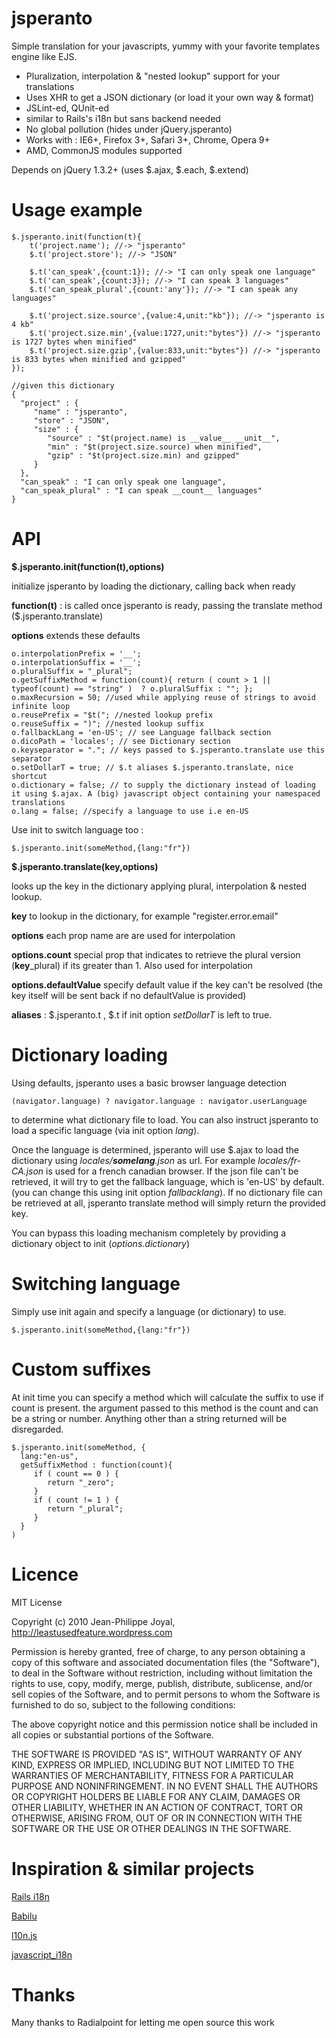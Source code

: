 jsperanto
=========

Simple translation for your javascripts, yummy with your favorite templates engine like EJS.

 * Pluralization, interpolation & "nested lookup" support for your translations
 * Uses XHR to get a JSON dictionary (or load it your own way & format)
 * JSLint-ed, QUnit-ed
 * similar to Rails's i18n but sans backend needed
 * No global pollution (hides under jQuery.jsperanto)
 * Works with : IE6+, Firefox 3+, Safari 3+, Chrome, Opera 9+
 * AMD, CommonJS modules supported

Depends on jQuery 1.3.2+ (uses $.ajax, $.each, $.extend)

Usage example
=============

    $.jsperanto.init(function(t){
        t('project.name'); //-> "jsperanto"
        $.t('project.store'); //-> "JSON"
        
        $.t('can_speak',{count:1}); //-> "I can only speak one language"
        $.t('can_speak',{count:3}); //-> "I can speak 3 languages"
        $.t('can_speak_plural',{count:'any'}); //-> "I can speak any languages"
      
        $.t('project.size.source',{value:4,unit:"kb"}); //-> "jsperanto is 4 kb"
        $.t('project.size.min',{value:1727,unit:"bytes"}) //-> "jsperanto is 1727 bytes when minified"
        $.t('project.size.gzip',{value:833,unit:"bytes"}) //-> "jsperanto is 833 bytes when minified and gzipped"
    });

    //given this dictionary
    {
      "project" : {
         "name" : "jsperanto",
         "store" : "JSON",
         "size" : {
            "source" : "$t(project.name) is __value__ __unit__",
            "min" : "$t(project.size.source) when minified",
            "gzip" : "$t(project.size.min) and gzipped"
         }
      },
      "can_speak" : "I can only speak one language",
      "can_speak_plural" : "I can speak __count__ languages"
    }

API
===

**$.jsperanto.init(function(t),options)**

initialize jsperanto by loading the dictionary, calling back when ready

**function(t)** :  is called once jsperanto is ready, passing the translate method ($.jsperanto.translate)

**options** extends these defaults

    o.interpolationPrefix = '__'; 
    o.interpolationSuffix = '__';
    o.pluralSuffix = "_plural";
    o.getSuffixMethod = function(count){ return ( count > 1 || typeof(count) == "string" )  ? o.pluralSuffix : ""; };
    o.maxRecursion = 50; //used while applying reuse of strings to avoid infinite loop
    o.reusePrefix = "$t("; //nested lookup prefix
    o.reuseSuffix = ")"; //nested lookup suffix
    o.fallbackLang = 'en-US'; // see Language fallback section
    o.dicoPath = 'locales'; // see Dictionary section
    o.keyseparator = "."; // keys passed to $.jsperanto.translate use this separator
    o.setDollarT = true; // $.t aliases $.jsperanto.translate, nice shortcut
    o.dictionary = false; // to supply the dictionary instead of loading it using $.ajax. A (big) javascript object containing your namespaced translations
    o.lang = false; //specify a language to use i.e en-US

Use init to switch language too :  

    $.jsperanto.init(someMethod,{lang:"fr"})

**$.jsperanto.translate(key,options)**

looks up the key in the dictionary applying plural, interpolation & nested lookup.

**key** to lookup in the dictionary, for example "register.error.email"

**options** each prop name are are used for interpolation

**options.count** special prop that indicates to retrieve the plural version (**key**_plural) if its greater than 1. Also used for interpolation

**options.defaultValue** specify default value if the key can't be resolved (the key itself will be sent back if no defaultValue is provided)

**aliases** : $.jsperanto.t , $.t if init option _setDollarT_ is left to true.

Dictionary loading
==================

Using defaults, jsperanto uses a basic browser language detection

    (navigator.language) ? navigator.language : navigator.userLanguage

to determine what dictionary file to load. You can also instruct jsperanto to load a specific language (via init option _lang_). 

Once the language is determined, jsperanto will use $.ajax to load the dictionary using _locales/**somelang**.json_ as url. For example _locales/fr-CA.json_ is used for a french canadian browser. If the json file can't be retrieved, it will try to get the fallback language, which is 'en-US' by default. (you can change this using init option _fallbacklang_). If no dictionary file can be retrieved at all, jsperanto translate method will simply return the provided key. 

You can bypass this loading mechanism completely by providing a dictionary object to init (_options.dictionary_)

Switching language
==================

Simply use init again and specify a language (or dictionary) to use.

    $.jsperanto.init(someMethod,{lang:"fr"})

Custom suffixes
==================

At init time you can specify a method which will calculate the suffix to use if count is present. the argument passed to this method is the count and can be a string or number.
Anything other than a string returned will be disregarded.

    $.jsperanto.init(someMethod, {
      lang:"en-us",
      getSuffixMethod : function(count){
         if ( count == 0 ) {
            return "_zero";
         }
         if ( count != 1 ) {
            return "_plural";
         }
      }
    )

Licence
=======

MIT License

Copyright (c) 2010 Jean-Philippe Joyal, <http://leastusedfeature.wordpress.com>

Permission is hereby granted, free of charge, to any person obtaining
a copy of this software and associated documentation files (the
"Software"), to deal in the Software without restriction, including
without limitation the rights to use, copy, modify, merge, publish,
distribute, sublicense, and/or sell copies of the Software, and to
permit persons to whom the Software is furnished to do so, subject to
the following conditions:

The above copyright notice and this permission notice shall be
included in all copies or substantial portions of the Software.

THE SOFTWARE IS PROVIDED "AS IS", WITHOUT WARRANTY OF ANY KIND,
EXPRESS OR IMPLIED, INCLUDING BUT NOT LIMITED TO THE WARRANTIES OF
MERCHANTABILITY, FITNESS FOR A PARTICULAR PURPOSE AND
NONINFRINGEMENT. IN NO EVENT SHALL THE AUTHORS OR COPYRIGHT HOLDERS BE
LIABLE FOR ANY CLAIM, DAMAGES OR OTHER LIABILITY, WHETHER IN AN ACTION
OF CONTRACT, TORT OR OTHERWISE, ARISING FROM, OUT OF OR IN CONNECTION
WITH THE SOFTWARE OR THE USE OR OTHER DEALINGS IN THE SOFTWARE.

Inspiration & similar projects
==============================

[Rails i18n](http://guides.rubyonrails.org/i18n.html)

[Babilu](http://tore.darell.no/posts/introducing_babilu_rails_i18n_for_your_javascript)

[l10n.js](http://github.com/eligrey/l10n.js)

[javascript_i18n](http://github.com/qoobaa/javascript_i18n) 


Thanks
======

Many thanks to Radialpoint for letting me open source this work